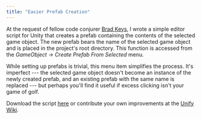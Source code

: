 ```yaml
---
title: "Easier Prefab Creation"
---
```


At the request of fellow code conjurer [Brad Keys](http://www.bradkeys.com/), I wrote a simple editor script for Unity that creates a prefab containing the contents of the selected game object. The new prefab bears the name of the selected game object and is placed in the project's root directory. This function is accessed from the *GameObject → Create Prefab From Selected* menu.

While setting up prefabs is trivial, this menu item simplifies the process. It's imperfect --- the selected game object doesn't become an instance of the newly created prefab, and an existing prefab with the same name is replaced --- but perhaps you'll find it useful if excess clicking isn't your game of golf.

Download the script [here](https://gist.github.com/mminer/975358) or contribute your own improvements at the [Unify Wiki](http://www.unifycommunity.com/wiki/index.php?title=CreatePrefabFromSelected).
